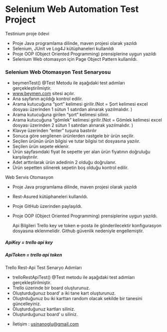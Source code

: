 # Selenium Web Automation Test Project

Testinium proje ödevi

* Proje Java programlama dilinde, maven projesi olarak yazıldı
* Selenium, JUnit ve Log4J kütüphaneleri kullanıldı
* Proje OOP (Object Oriented Programming) prensiplerine uygun yazıldı
* Selenium Web otomasyon için Page Object Pattern kullanıldı.


### Selenium Web Otomasyon Test Senaryosu

- beymenTest() @Test Metodu ile aşağıdaki test adımları gerçekleştirilmiştir.
- www.beymen.com sitesi açılır.
- Ana sayfanın açıldığı kontrol edilir.
- Arama kutucuğuna “şort” kelimesi girilir.(Not = Şort kelimesi excel dosyası
  üzerinden 1 sütun 1 satırdan alınarak yazılmalıdır. )
- Arama kutucuğuna girilen “şort” kelimesi silinir.
- Arama kutucuğuna “gömlek” kelimesi girilir.(Not = Gömlek kelimesi excel dosyası
  üzerinden 2 sütun 1 satırdan alınarak yazılmalıdır. )
- Klavye üzerinden “enter” tuşuna bastırılır
- Sonuca göre sergilenen ürünlerden rastgele bir ürün seçilir.
- Seçilen ürünün ürün bilgisi ve tutar bilgisi txt dosyasına yazılır.
- Seçilen ürün sepete eklenir.
- Ürün sayfasındaki fiyat ile sepette yer alan ürün fiyatının doğruluğu karşılaştırılır.
- Adet arttırılarak ürün adedinin 2 olduğu doğrulanır.
- Ürün sepetten silinerek sepetin boş olduğu kontrol edilir.

Web Servis Otomasyon

* Proje Java programlama dilinde, maven projesi olarak yazıldı
- Rest-Asured kütüphaneleri kullanıldı.
- Proje GitHub üzerinden paylaşıldı.
- Proje OOP (Object Oriented Programming) prensiplerine uygun
  yazıldı.


  Api Bilgileri
  Trello key ve token e-posta ile gönderilecektir
  konfigurasyon dosyasına eklenmelidir.
  Github güvenlik nedeniyle engellemiştir.

##### ApiKey = trello api key
##### ApiToken = trello api token

Trello Rest-Api Test Senaryo Adımları
- trelloRestApiTest() @Test metodu ile aşağıdaki test adımları gerçekleştirilmiştir.
- Trello üzerinde bir board oluşturunuz.
- Oluşturduğunuz board’ a iki tane kart oluşturunuz.
- Oluştrduğunuz bu iki karttan random olacak sekilde bir tanesini güncelleyiniz.
- Oluşturduğunuz kartları siliniz.
- Oluşturduğunuz board’ u siliniz.


* İletişim : usinanoglu@gmail.com
